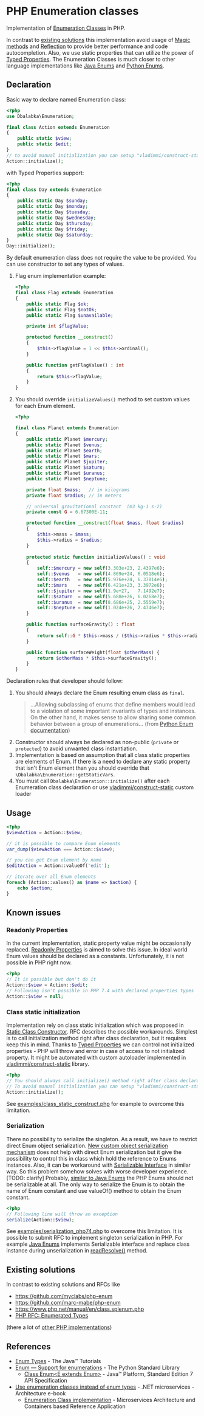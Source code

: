 # PHP Enumeration classes
Implementation of [Enumeration Classes](https://docs.microsoft.com/en-us/dotnet/architecture/microservices/microservice-ddd-cqrs-patterns/enumeration-classes-over-enum-types) in PHP. 

In contrast to [existing solutions](#existing-solutions) this implementation avoid usage of [Magic methods](https://www.php.net/manual/en/language.oop5.magic.php) and 
[Reflection](https://www.php.net/manual/en/book.reflection.php) to provide better performance and code autocompletion.
Also, we use static properties that can utilize the power of [Typed Properties](https://wiki.php.net/rfc/typed_properties_v2).
The Enumeration Classes is much closer to other language implementations like [Java Enums](https://docs.oracle.com/javase/tutorial/java/javaOO/enum.html) 
and [Python Enums](https://docs.python.org/3/library/enum.html).
 

## Declaration

Basic way to declare named Enumeration class:
```php
<?php
use Dbalabka\Enumeration;

final class Action extends Enumeration
{
    public static $view;
    public static $edit;
}
// to avoid manual initialization you can setup "vladimmi/construct-static" custom loader
Action::initialize();
```

with Typed Properties support:
```php
<?php
final class Day extends Enumeration
{
    public static Day $sunday;
    public static Day $monday;
    public static Day $tuesday;
    public static Day $wednesday;
    public static Day $thursday;
    public static Day $friday;
    public static Day $saturday; 
}
Day::initialize();
```

By default enumeration class does not require the value to be provided. You can use constructor to set any types of values.
1. Flag enum implementation example: 
    ```php
    <?php
    final class Flag extends Enumeration
    {
        public static Flag $ok;
        public static Flag $notOk;
        public static Flag $unavailable;
    
        private int $flagValue;
    
        protected function __construct()
        {
            $this->flagValue = 1 << $this->ordinal();
        }
    
        public function getFlagValue() : int
        {
            return $this->flagValue;
        }
    }
    ```
2. You should override `initializeValues()` method to set custom values for each Enum element.
    ```php
    <?php
    
    final class Planet extends Enumeration
    {
        public static Planet $mercury;
        public static Planet $venus;
        public static Planet $earth;
        public static Planet $mars;
        public static Planet $jupiter;
        public static Planet $saturn;
        public static Planet $uranus;
        public static Planet $neptune;
    
        private float $mass;   // in kilograms
        private float $radius; // in meters
    
        // universal gravitational constant  (m3 kg-1 s-2)
        private const G = 6.67300E-11;
    
        protected function __construct(float $mass, float $radius)
        {
            $this->mass = $mass;
            $this->radius = $radius;
        }
        
        protected static function initializeValues() : void
        {
            self::$mercury = new self(3.303e+23, 2.4397e6);
            self::$venus   = new self(4.869e+24, 6.0518e6);
            self::$earth   = new self(5.976e+24, 6.37814e6);
            self::$mars    = new self(6.421e+23, 3.3972e6);
            self::$jupiter = new self(1.9e+27,   7.1492e7);
            self::$saturn  = new self(5.688e+26, 6.0268e7);
            self::$uranus  = new self(8.686e+25, 2.5559e7);
            self::$neptune = new self(1.024e+26, 2.4746e7);
        }
    
        public function surfaceGravity() : float 
        {
            return self::G * $this->mass / ($this->radius * $this->radius);
        }
    
        public function surfaceWeight(float $otherMass) {
            return $otherMass * $this->surfaceGravity();
        }
    }
    ```
 
Declaration rules that developer should follow:
1. You should always declare the Enum resulting enum class as `final`. 
   > ...Allowing subclassing of enums that define members would lead to a violation of some important invariants of types and instances. 
   > On the other hand, it makes sense to allow sharing some common behavior between a group of enumerations...
   > (from [Python Enum documentation](https://docs.python.org/3/library/enum.html#restricted-enum-subclassing))
2. Constructor should always be declared as non-public (`private` or `protected`) to avoid unwanted class instantiation.
3. Implementation is based on assumption that all class static properties are elements of Enum. If there is a need to declare
any static property that isn't Enum element than you should override that `\Dbalabka\Enumeration::getStaticVars`.
4. You must call `Dbalabka\Enumeration::initialize()` after each Enumeration class declaration or use 
[vladimmi/construct-static](https://github.com/vladimmi/construct-static) custom loader

## Usage
```php
<?php
$viewAction = Action::$view;

// it is possible to compare Enum elements
var_dump($viewAction === Action::$view);

// you can get Enum element by name 
$editAction = Action::valueOf('edit');

// iterate over all Enum elements
foreach (Action::values() as $name => $action) {
    echo $action;
}
```

## Known issues
### Readonly Properties
In the current implementation, static property value might be occasionally replaced. 
[Readonly Properties](https://wiki.php.net/rfc/readonly_properties) is aimed to solve this issue.
In ideal world Enum values should be declared as a constants. Unfortunately, it is not possible in PHP right now.
```php
<?php
// It is possible but don't do it
Action::$view = Action::$edit;
// Following isn't possible in PHP 7.4 with declared properties types
Action::$view = null;
```

### Class static initialization 
Implementation rely on class static initialization which was proposed in [Static Class Constructor](https://wiki.php.net/rfc/static_class_constructor).
RFC describes the possible workarounds. Simplest is to call initialization method right after class declaration, 
but it requires keep this in mind. Thanks to [Typed Properties](https://wiki.php.net/rfc/typed_properties_v2)
we can control not initialized properties - PHP will throw and error in case of access to not initialized property.
It might be automated with custom autoloader implemented in [vladimmi/construct-static](https://github.com/vladimmi/construct-static) library.
```php
<?php
// You should always call initialize() method right after class declaration
// To avoid manual initialization you can setup "vladimmi/construct-static" custom loader
Action::initialize();
```
See [examples/class_static_construct.php](examples/class_static_construct.php) for example to overcome this limitation. 

### Serialization
There no possibility to serialize the singleton. As a result, we have to restrict direct Enum object serialization. 
[New custom object serialization mechanism](https://wiki.php.net/rfc/custom_object_serialization) does not help with direct Enum serialization
but it give the possibility to control this in class which hold the reference to Enums instances. Also, it can be workaround
with [Serializable Interface](https://www.php.net/manual/en/class.serializable.php) in similar way. So this problem somehow
solves with worse developer experience. [TODO: clarify] Probably, [similar to Java Enums](https://stackoverflow.com/questions/15521309/is-custom-enum-serializable-too) 
the PHP Enums should not be serializable at all. The only way to serialize the Enum is to obtain the name of Enum constant
and use valueOf() method to obtain the Enum constant.
```php
<?php
// Following line will throw an exception
serialize(Action::$view);
```
See [examples/serialization_php74.php](examples/serialization_php74.php) to overcome this limitation. 
It is possible to submit RFC to implement singleton serialization in PHP. For example [Java Enums](https://docs.oracle.com/javase/7/docs/api/java/lang/Enum.html)
implements Serializable interface and replace class instance during unserialization in [readResolve()](https://docs.oracle.com/javase/7/docs/api/java/io/Serializable.html) method. 

## Existing solutions
In contrast to existing solutions and RFCs like
* https://github.com/myclabs/php-enum
* https://github.com/marc-mabe/php-enum
* https://www.php.net/manual/en/class.splenum.php
* [PHP RFC: Enumerated Types](https://wiki.php.net/rfc/enum)

(there a lot of [other PHP implementations](https://packagist.org/search/?query=php-enum))

## References
* [Enum Types](https://docs.oracle.com/javase/tutorial/java/javaOO/enum.html) - The Java™ Tutorials
* [Enum — Support for enumerations](https://docs.python.org/3/library/enum.html) - The Python Standard Library
    * [Class Enum<E extends Enum<E>>](https://docs.oracle.com/javase/7/docs/api/java/lang/Enum.html) - Java™ Platform, Standard Edition 7 API Specification
* [Use enumeration classes instead of enum types](https://docs.microsoft.com/en-us/dotnet/architecture/microservices/microservice-ddd-cqrs-patterns/enumeration-classes-over-enum-types) - .NET microservices - Architecture e-book
    * [Enumeration Class implementation](https://github.com/dotnet-architecture/eShopOnContainers/blob/8960db40d43d79ad475799dedfe311ebc49cab99/src/Services/Ordering/Ordering.Domain/SeedWork/Enumeration.cs) - Microservices Architecture and Containers based Reference Application
